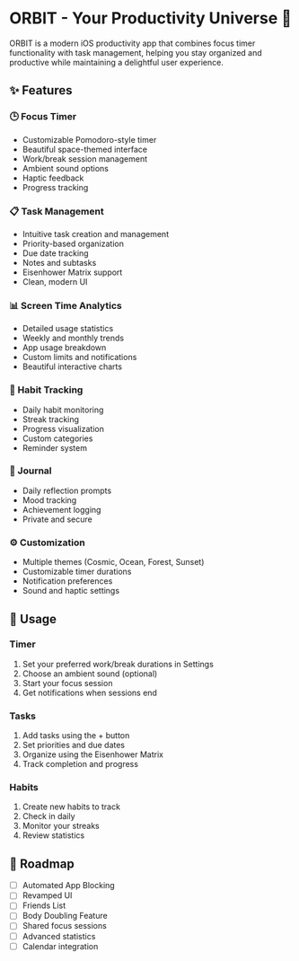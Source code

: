 # ORBIT - Your Productivity Universe 🚀

ORBIT is a modern iOS productivity app that combines focus timer functionality with task management, helping you stay organized and productive while maintaining a delightful user experience.

## ✨ Features

### 🕒 Focus Timer
- Customizable Pomodoro-style timer
- Beautiful space-themed interface
- Work/break session management
- Ambient sound options
- Haptic feedback
- Progress tracking

### 📋 Task Management
- Intuitive task creation and management
- Priority-based organization
- Due date tracking
- Notes and subtasks
- Eisenhower Matrix support
- Clean, modern UI

### 📊 Screen Time Analytics
- Detailed usage statistics
- Weekly and monthly trends
- App usage breakdown
- Custom limits and notifications
- Beautiful interactive charts

### 🎯 Habit Tracking
- Daily habit monitoring
- Streak tracking
- Progress visualization
- Custom categories
- Reminder system

### 📝 Journal
- Daily reflection prompts
- Mood tracking
- Achievement logging
- Private and secure

### ⚙️ Customization
- Multiple themes (Cosmic, Ocean, Forest, Sunset)
- Customizable timer durations
- Notification preferences
- Sound and haptic settings

## 📱 Usage

### Timer
1. Set your preferred work/break durations in Settings
2. Choose an ambient sound (optional)
3. Start your focus session
4. Get notifications when sessions end

### Tasks
1. Add tasks using the + button
2. Set priorities and due dates
3. Organize using the Eisenhower Matrix
4. Track completion and progress

### Habits
1. Create new habits to track
2. Check in daily
3. Monitor your streaks
4. Review statistics

## 🎯 Roadmap

- [ ] Automated App Blocking
- [ ] Revamped UI
- [ ] Friends List
- [ ] Body Doubling Feature
- [ ] Shared focus sessions
- [ ] Advanced statistics
- [ ] Calendar integration
